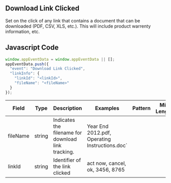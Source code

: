 ## Download Link Clicked

Set on the click of any link that contains a document that can be downloaded (PDF, CSV, XLS, etc.). This will include product warrenty information, etc.

## Javascript Code
```js
window.appEventData = window.appEventData || [];
appEventData.push({
  "event": "Download Link Clicked",
  "linkInfo": {
    "linkId": "<linkId>",
    "fileName": "<fileName>"
  }
});
```

|Field|Type|Description|Examples|Pattern|Min Length|Max Length|Minimum|Maximum|Multiple Of|
| --- | --- | --- | --- | --- | --- | --- | --- | --- | --- |
|fileName|string|Indicates the filename for download link tracking.|Year End 2012.pdf, Operating Instructions.doc`|||||||
|linkId|string|Identifier of the link clicked|act now, cancel, ok, 3456, 8765|||||||